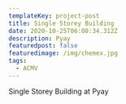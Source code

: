 ```yaml
---
templateKey: project-post
title: Single Storey Building
date: 2020-10-25T06:08:34.312Z
description: Pyay
featuredpost: false
featuredimage: /img/chemex.jpg
tags:
  - ACMV
---
```

Single Storey Building at Pyay